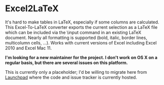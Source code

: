 Excel2LaTeX
===========

It's hard to make tables in LaTeX, especially if some columns are calculated. This Excel-To-LaTeX converter exports the current selection as a LaTeX file which can be included via the \input command in an existing LaTeX document. Nearly all formatting is supported (bold, italic, border lines, multicolumn cells, …). Works with current versions of Excel including Excel 2010 and Excel Mac 11.

**I'm looking for a new maintainer for the project. I don't work on OS X on a regular basis, but there are several issues on this platform.**

This is currently only a placeholder; I'd be willing to migrate here from [Launchpad](https://launchpad.net/excel2latex) where the code and issue tracker is currently hosted.
